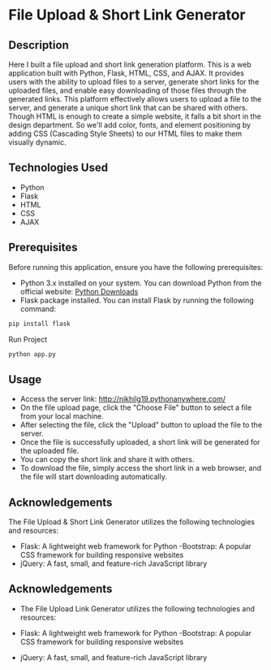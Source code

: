 # File Upload & Short Link Generator

## Description
Here I built a file upload and short link generation platform. This is a web application built with Python, Flask, HTML, CSS, and AJAX. It provides users with the ability to upload files to a server, generate short links for the uploaded files, and enable easy downloading of those files through the generated links. This platform effectively allows users to upload a file to the server, and generate a unique short link that can be shared with others.   Though HTML is enough to create a simple website, it falls a bit short in the design department. So we'll add color, fonts, and element positioning by adding CSS (Cascading Style Sheets) to our HTML files to make them visually dynamic. 

## Technologies Used

- Python
- Flask
- HTML
- CSS
- AJAX

## Prerequisites
Before running this application, ensure you have the following prerequisites:

- Python 3.x installed on your system. You can download Python from the official website: [Python Downloads](https://www.python.org/downloads/)
- Flask package installed. You can install Flask by running the following command:

```bash
pip install flask
```

Run Project
```bash
python app.py
```

## Usage
- Access the server link: http://nikhilg19.pythonanywhere.com/
- On the file upload page, click the "Choose File" button to select a file from your local machine.
- After selecting the file, click the "Upload" button to upload the file to the server.
- Once the file is successfully uploaded, a short link will be generated for the uploaded file.
- You can copy the short link and share it with others.
- To download the file, simply access the short link in a web browser, and the file will start downloading automatically.



## Acknowledgements
 The File Upload & Short Link Generator utilizes the following technologies and resources:

- Flask: A lightweight web framework for Python
-Bootstrap: A popular CSS framework for building responsive websites
- jQuery: A fast, small, and feature-rich JavaScript library


## Acknowledgements
- The File Upload Link Generator utilizes the following technologies and resources:

- Flask: A lightweight web framework for Python
-Bootstrap: A popular CSS framework for building responsive websites
- jQuery: A fast, small, and feature-rich JavaScript library
